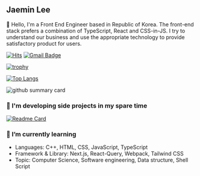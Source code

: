 ## Jaemin Lee

👋 Hello, I'm a Front End Engineer based in Republic of Korea.
The front-end stack prefers a combination of TypeScript, React and CSS-in-JS.
I try to understand our business and use the appropriate technology to provide satisfactory product for users.

[![Hits](https://hits.seeyoufarm.com/api/count/incr/badge.svg?url=https%3A%2F%2Fgithub.com%2Fjaem1n207&count_bg=%233282B8&title_bg=%23393E46&icon=ghostery.svg&icon_color=%23E7E2E2&title=views&edge_flat=false)](https://hits.seeyoufarm.com)
[![Gmail Badge](https://img.shields.io/badge/Gmail-roy.jm.lee@gmail.com-teal?style=flat-square&logo=gmail&logoColor=white&link=mailto:roy.jm.lee@gmail.com)](mailto:roy.jm.lee@gmail.com)

[![trophy](https://github-profile-trophy.vercel.app/?username=jaem1n207&theme=gitdimmed&rank=SECRET,S,AAA,AA,A,B&margin-w=4)](https://github.com/ryo-ma/github-profile-trophy)

[![Top Langs](https://github-readme-stats.vercel.app/api/top-langs/?username=jaem1n207&layout=compact&theme=dracula)](https://github.com/anuraghazra/github-readme-stats)

![github summary card](http://github-profile-summary-cards.vercel.app/api/cards/profile-details?username=jaem1n207&theme=monokai)

### 🔭 I'm developing side projects in my spare time
[![Readme Card](https://github-readme-stats.vercel.app/api/pin/?username=jaem1n207&repo=quick-weather-view)](https://github.com/jaem1n207/quick-weather-view)

### 🌱 I’m currently learning
- Languages: C++, HTML, CSS, JavaScript, TypeScript
- Framework & Library: Next.js, React-Query, Webpack, Tailwind CSS
- Topic: Computer Science, Software engineering, Data structure, Shell Script

